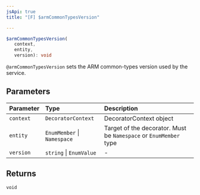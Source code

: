 ```yaml
---
jsApi: true
title: "[F] $armCommonTypesVersion"

---
```

```ts
$armCommonTypesVersion(
   context, 
   entity, 
   version): void
```

`@armCommonTypesVersion` sets the ARM common-types version used by the service.

## Parameters

| Parameter | Type | Description |
| :------ | :------ | :------ |
| `context` | `DecoratorContext` | DecoratorContext object |
| `entity` | `EnumMember` \| `Namespace` | Target of the decorator. Must be `Namespace` or `EnumMember` type |
| `version` | `string` \| `EnumValue` | - |

## Returns

`void`
